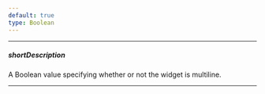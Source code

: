 ```yaml
---
default: true
type: Boolean
---
```

---
##### shortDescription
A Boolean value specifying whether or not the widget is multiline.

---
